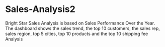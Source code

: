 # Sales-Analysis2
Bright Star Sales Analysis is based on Sales Performance Over the Year. The dashboard shows the sales trend, the top 10 customers, the sales rep, sales region, top 5 cities, top 10 products and the top 10 shipping fee Analysis
